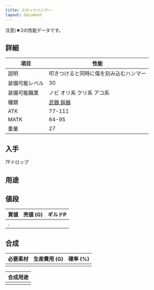 ```yaml
---
title: スカッドハンマー
layout: document
---
```

注意)★2の性能データです。
## 詳細


|項目|性能|
|---|---|
|説明|叩きつけると同時に傷を刻み込むハンマー|
|装備可能レベル|30|
|装備可能職業|ノビ オリ系 クリ系 アコ系|
|種類|[武器 鈍器](武器(鈍器))|
|ATK|77-111|
|MATK|64-95|
|重量|27|

## 入手

7Fドロップ

## 用途


## 値段


|買値|売値 (G)|ギルドP|
|---|---|---|
|.|||

## 合成


|必要素材|生産費用 (G)|確率 (%)|
|---|---|---|
||||


|合成用途|
|---|
||
